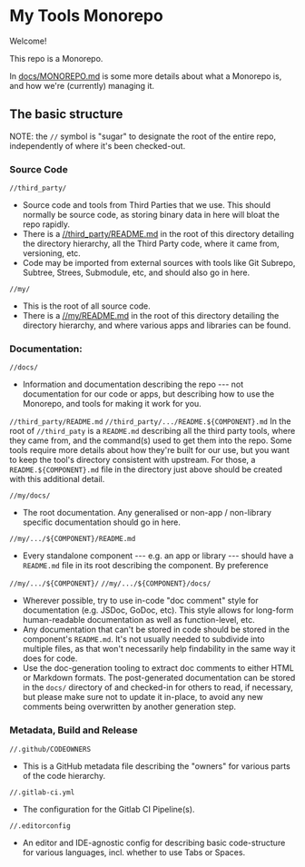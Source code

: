 # My Tools Monorepo

Welcome!

This repo is a Monorepo.

In [docs/MONOREPO.md](docs/MONOREPO.md) is some more details about what a Monorepo is, and how we're (currently) managing it.

## The basic structure

NOTE: the `//` symbol is "sugar" to designate the root of the entire repo, independently of where it's been checked-out.

### Source Code

`//third_party/`
- Source code and tools from Third Parties that we use. This should normally be source code, as storing binary data in here will bloat the repo rapidly.
- There is a [//third_party/README.md](third_party/README.md) in the root of this directory detailing the directory hierarchy, all the Third Party code, where it came from, versioning, etc.
- Code may be imported from external sources with tools like Git Subrepo, Subtree, Strees, Submodule, etc, and should also go in here.


`//my/`
- This is the root of all source code.
- There is a [//my/README.md](my/README.md) in the root of this directory detailing the directory hierarchy, and where various apps and libraries can be found.

### Documentation:

`//docs/`
- Information and documentation describing the repo --- not documentation for our code or apps, but describing how to use the Monorepo, and tools for making it work for you.

`//third_party/README.md`
`//third_party/.../README.${COMPONENT}.md`
In the root of `//third_paty` is a `README.md` describing all the third party tools, where they came
from, and the command(s) used to get them into the repo.
Some tools require more details about how they're built for our use, but you want to keep the tool's
directory consistent with upstream.
For those, a `README.${COMPONENT}.md` file in the directory just above should be created with this
additional detail.

`//my/docs/`
- The root documentation. Any generalised or non-app / non-library specific documentation should go in here.

`//my/.../${COMPONENT}/README.md`
- Every standalone component --- e.g. an app or library --- should have a `README.md` file in its root describing the component.
  By preference

`//my/.../${COMPONENT}/`
`//my/.../${COMPONENT}/docs/`
- Wherever possible, try to use in-code "doc comment" style for documentation (e.g. JSDoc, GoDoc, etc).
  This style allows for long-form human-readable documentation as well as function-level, etc.
- Any documentation that can't be stored in code should be stored in the component's `README.md`.
  It's not usually needed to subdivide into multiple files, as that won't necessarily help findability in the same way it does for code.
- Use the doc-generation tooling to extract doc comments to either HTML or Markdown formats.
  The post-generated documentation can be stored in the `docs/` directory of and checked-in for others to read, if necessary, but please make sure not to update it in-place, to avoid any new comments being overwritten by another generation step.

### Metadata, Build and Release

`//.github/CODEOWNERS`
- This is a GitHub metadata file describing the "owners" for various parts of the code hierarchy.

`//.gitlab-ci.yml`
- The configuration for the Gitlab CI Pipeline(s).

`//.editorconfig`
- An editor and IDE-agnostic config for describing basic code-structure for various languages, incl. whether to use Tabs or Spaces.
